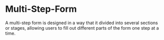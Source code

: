 # Multi-Step-Form
A multi-step form is designed in a way that it divided into several sections or stages, allowing users to fill out different parts of the form one step at a time.
